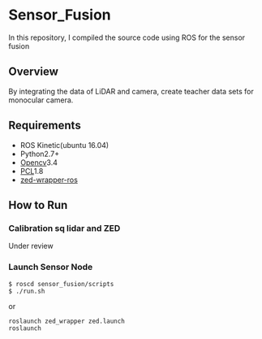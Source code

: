 # Sensor_Fusion
In this repository, I compiled the source code using ROS for the sensor fusion

## Overview
By integrating the data of LiDAR and camera, create teacher data sets for monocular camera.

## Requirements
- ROS Kinetic(ubuntu 16.04)
- Python2.7+
- [Opencv](https://opencv.org/)3.4
- [PCL](https://pointcloud.org/)1.8
- [zed-wrapper-ros](http://wiki.ros.org/zed-ros-wrapper)

## How to Run
### Calibration sq lidar and ZED
Under review

### Launch Sensor Node
```
$ roscd sensor_fusion/scripts
$ ./run.sh
```
or
```
roslaunch zed_wrapper zed.launch
roslaunch 
```

